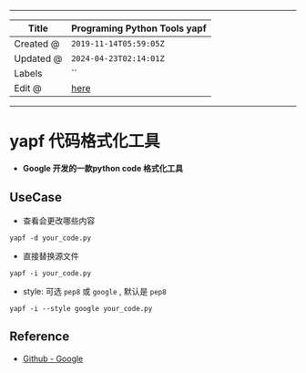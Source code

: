 -----

| Title     | Programing Python Tools yapf                        |
| --------- | --------------------------------------------------- |
| Created @ | `2019-11-14T05:59:05Z`                              |
| Updated @ | `2024-04-23T02:14:01Z`                              |
| Labels    | \`\`                                                |
| Edit @    | [here](https://github.com/junxnone/xwiki/issues/93) |

-----

# yapf 代码格式化工具

  - **Google 开发的一款python code 格式化工具**

## UseCase

  - 查看会更改哪些内容

<!-- end list -->

    yapf -d your_code.py

  - 直接替换源文件

<!-- end list -->

    yapf -i your_code.py

  - style: 可选 `pep8` 或 `google` , 默认是 `pep8`

<!-- end list -->

    yapf -i --style google your_code.py

## Reference

  - [Github - Google](https://github.com/google/yapf)
